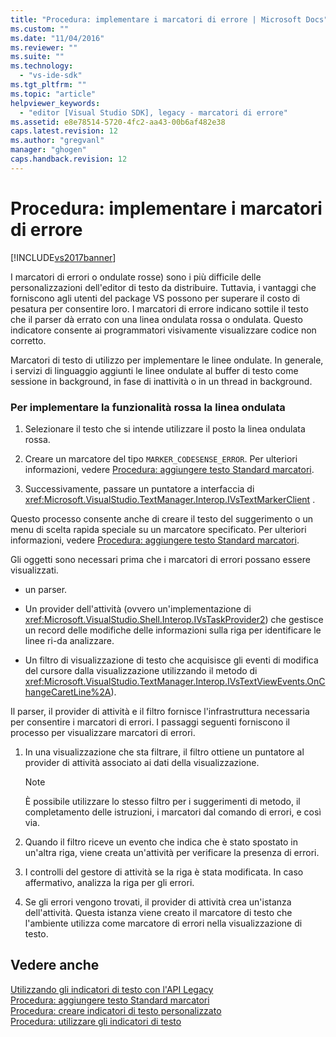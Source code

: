 ```yaml
---
title: "Procedura: implementare i marcatori di errore | Microsoft Docs"
ms.custom: ""
ms.date: "11/04/2016"
ms.reviewer: ""
ms.suite: ""
ms.technology: 
  - "vs-ide-sdk"
ms.tgt_pltfrm: ""
ms.topic: "article"
helpviewer_keywords: 
  - "editor [Visual Studio SDK], legacy - marcatori di errore"
ms.assetid: e8e78514-5720-4fc2-aa43-00b6af482e38
caps.latest.revision: 12
ms.author: "gregvanl"
manager: "ghogen"
caps.handback.revision: 12
---
```

# Procedura: implementare i marcatori di errore
[!INCLUDE[vs2017banner](../code-quality/includes/vs2017banner.md)]

I marcatori di errori o ondulate rosse\) sono i più difficile delle personalizzazioni dell'editor di testo da distribuire.  Tuttavia, i vantaggi che forniscono agli utenti del package VS possono per superare il costo di pesatura per consentire loro.  I marcatori di errore indicano sottile il testo che il parser dà errato con una linea ondulata rossa o ondulata.  Questo indicatore consente ai programmatori visivamente visualizzare codice non corretto.  
  
 Marcatori di testo di utilizzo per implementare le linee ondulate.  In generale, i servizi di linguaggio aggiunti le linee ondulate al buffer di testo come sessione in background, in fase di inattività o in un thread in background.  
  
### Per implementare la funzionalità rossa la linea ondulata  
  
1.  Selezionare il testo che si intende utilizzare il posto la linea ondulata rossa.  
  
2.  Creare un marcatore del tipo `MARKER_CODESENSE_ERROR`.  Per ulteriori informazioni, vedere [Procedura: aggiungere testo Standard marcatori](../extensibility/how-to-add-standard-text-markers.md).  
  
3.  Successivamente, passare un puntatore a interfaccia di <xref:Microsoft.VisualStudio.TextManager.Interop.IVsTextMarkerClient> .  
  
 Questo processo consente anche di creare il testo del suggerimento o un menu di scelta rapida speciale su un marcatore specificato.  Per ulteriori informazioni, vedere [Procedura: aggiungere testo Standard marcatori](../extensibility/how-to-add-standard-text-markers.md).  
  
 Gli oggetti sono necessari prima che i marcatori di errori possano essere visualizzati.  
  
-   un parser.  
  
-   Un provider dell'attività \(ovvero un'implementazione di <xref:Microsoft.VisualStudio.Shell.Interop.IVsTaskProvider2>\) che gestisce un record delle modifiche delle informazioni sulla riga per identificare le linee ri\-da analizzare.  
  
-   Un filtro di visualizzazione di testo che acquisisce gli eventi di modifica del cursore dalla visualizzazione utilizzando il metodo di <xref:Microsoft.VisualStudio.TextManager.Interop.IVsTextViewEvents.OnChangeCaretLine%2A>\).  
  
 Il parser, il provider di attività e il filtro fornisce l'infrastruttura necessaria per consentire i marcatori di errori.  I passaggi seguenti forniscono il processo per visualizzare marcatori di errori.  
  
1.  In una visualizzazione che sta filtrare, il filtro ottiene un puntatore al provider di attività associato ai dati della visualizzazione.  
  
    > [!NOTE]
    >  È possibile utilizzare lo stesso filtro per i suggerimenti di metodo, il completamento delle istruzioni, i marcatori dal comando di errori, e così via.  
  
2.  Quando il filtro riceve un evento che indica che è stato spostato in un'altra riga, viene creata un'attività per verificare la presenza di errori.  
  
3.  I controlli del gestore di attività se la riga è stata modificata.  In caso affermativo, analizza la riga per gli errori.  
  
4.  Se gli errori vengono trovati, il provider di attività crea un'istanza dell'attività.  Questa istanza viene creato il marcatore di testo che l'ambiente utilizza come marcatore di errori nella visualizzazione di testo.  
  
## Vedere anche  
 [Utilizzando gli indicatori di testo con l'API Legacy](../extensibility/using-text-markers-with-the-legacy-api.md)   
 [Procedura: aggiungere testo Standard marcatori](../extensibility/how-to-add-standard-text-markers.md)   
 [Procedura: creare indicatori di testo personalizzato](../extensibility/how-to-create-custom-text-markers.md)   
 [Procedura: utilizzare gli indicatori di testo](../extensibility/how-to-use-text-markers.md)